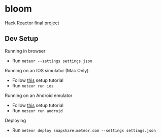 # bloom
Hack Reactor final project

## Dev Setup
Running in browser
- Run `meteor --settings settings.json`

Running on an IOS simulator (Mac Only)
- Follow [this](https://github.com/meteor/meteor/wiki/Mobile-Development-Install:-iOS-on-Mac) setup tutorial
- Run `meteor run ios`

Running on an Android emulator
- Follow [this](https://github.com/meteor/meteor/wiki/Mobile-Development-Install:-Android-on-Mac) setup tutorial
- Run `meteor run android`

Deploying
- Run `meteor deploy snapshare.meteor.com --settings settings.json`
